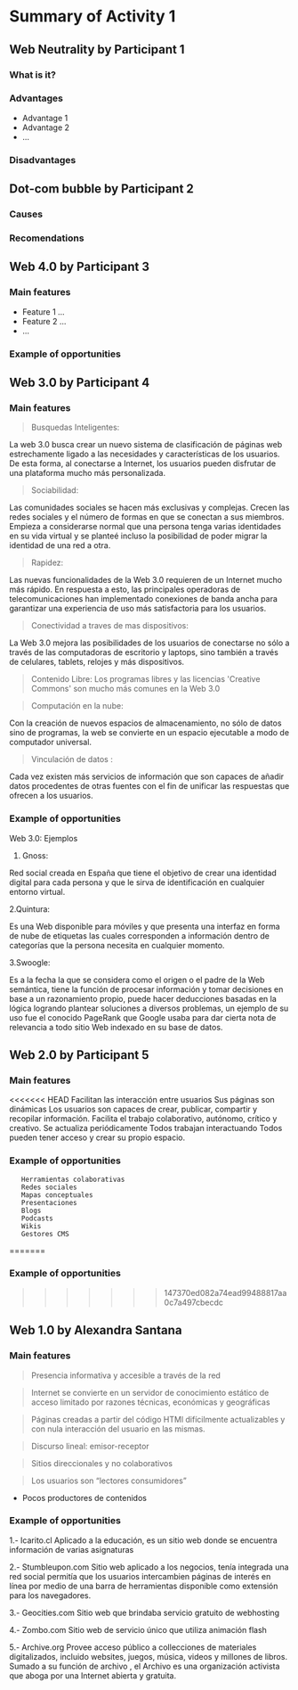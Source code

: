 # Summary of Activity 1


## Web Neutrality by Participant 1

### What is it?

### Advantages
  - Advantage 1
  - Advantage 2
  - ...

### Disadvantages


## Dot-com bubble by Participant 2

### Causes

### Recomendations


## Web 4.0 by Participant 3

### Main features
 - Feature 1 ...
 - Feature 2 ...
 - ...

### Example of opportunities


## Web 3.0 by Participant 4

### Main features
> Busquedas Inteligentes:

La web 3.0 busca crear un nuevo sistema de clasificación de páginas web estrechamente ligado a las necesidades y características de los usuarios. De esta forma, al conectarse a Internet, los usuarios pueden disfrutar de una plataforma mucho más personalizada.

> Sociabilidad:

Las comunidades sociales se hacen más exclusivas y complejas. Crecen las redes sociales y el número de formas en que se conectan a sus miembros. Empieza a considerarse normal que una persona tenga varias identidades en su vida virtual y se planteé incluso la posibilidad de poder migrar la identidad de una red a otra.

> Rapidez:

Las nuevas funcionalidades de la Web 3.0 requieren de un Internet mucho más rápido. En respuesta a esto, las principales operadoras de telecomunicaciones han implementado conexiones de banda ancha para garantizar una experiencia de uso más satisfactoria para los usuarios.

> Conectividad a traves de mas dispositivos:

 La Web 3.0 mejora las posibilidades de los usuarios de conectarse no sólo a través de las computadoras de escritorio y laptops, sino también a través de celulares, tablets, relojes y más dispositivos.

> Contenido Libre: Los programas libres y las licencias 'Creative Commons' son mucho más comunes en la Web 3.0

> Computación en la nube: 

Con la creación de nuevos espacios de almacenamiento, no sólo de datos sino de programas, la web se convierte en un espacio ejecutable a modo de computador universal.

> Vinculación de datos :

Cada vez existen más servicios de información que son capaces de añadir datos procedentes de otras fuentes con el fin de unificar las respuestas que ofrecen a los usuarios.

### Example of opportunities

Web 3.0: Ejemplos

1. Gnoss:

Red social creada en España que tiene el objetivo de crear una identidad digital para cada persona y que le sirva de identificación en cualquier entorno virtual.

2.Quintura:

Es una Web disponible para móviles y que presenta una interfaz en forma de nube de etiquetas las cuales corresponden a información dentro de categorías que la persona necesita en cualquier momento.

3.Swoogle: 

Es a la fecha la que se considera como el origen o el padre de la Web semántica, tiene la función de procesar información y tomar decisiones en base a un razonamiento propio, puede hacer deducciones basadas en la lógica logrando plantear soluciones a diversos problemas, un ejemplo de su uso fue el conocido PageRank que Google usaba para dar cierta nota de relevancia a todo sitio Web indexado en su base de datos.


## Web 2.0 by Participant 5

### Main features
<<<<<<< HEAD
       Facilitan las interacción entre usuarios
       Sus páginas son dinámicas
       Los usuarios son capaces de crear, publicar, compartir y recopilar información.
       Facilita el trabajo colaborativo, autónomo, crítico y creativo.
       Se actualiza periódicamente
       Todos trabajan interactuando
       Todos pueden tener acceso y crear su propio espacio.

### Example of opportunities
       Herramientas colaborativas
       Redes sociales
       Mapas conceptuales
       Presentaciones
       Blogs
       Podcasts
       Wikis
       Gestores CMS
=======

### Example of opportunities

>>>>>>> 147370ed082a74ead99488817aa0c7a497cbecdc

## Web 1.0 by Alexandra Santana

### Main features
> Presencia informativa y accesible a través de la red

> Internet se convierte en un servidor de conocimiento estático de acceso limitado por razones técnicas, económicas y     geográficas

> Páginas creadas a partir del código HTMl difícilmente actualizables y con nula interacción del usuario en las mismas.

> Discurso lineal: emisor-receptor

> Sitios direccionales y no colaborativos

> Los usuarios son “lectores consumidores”

- Pocos productores de contenidos 


### Example of opportunities

1.- Icarito.cl
Aplicado a la educación, es un sitio web donde se encuentra información de varias asignaturas

2.- Stumbleupon.com
Sitio web aplicado a los negocios, tenía integrada una red social permitía que los usuarios intercambien páginas de interés en línea por medio de una barra de herramientas disponible como extensión para los navegadores.

3.- Geocities.com
Sitio web que brindaba servicio gratuito de webhosting

4.- Zombo.com
Sitio web de servicio único que utiliza animación flash

5.- Archive.org
Provee acceso público a collecciones de materiales digitalizados, incluido websites, juegos, música, videos y millones de libros. Sumado a su función de archivo , el Archivo es una organización activista que aboga por una Internet abierta y gratuita. 


    
